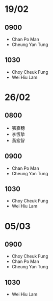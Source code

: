 # 19/02
## 0900
- Chan Po Man
- Cheung Yan Tung
  
## 1030
- Choy Cheuk Fung
- Wei Hiu Lam

# 26/02
## 0800
- 張嘉穗
- 李恆摯
- 黃宏智

## 0900
- Chan Po Man
- Cheung Yan Tung
  
## 1030
- Choy Cheuk Fung
- Wei Hiu Lam

# 05/03
## 0900
- Choy Cheuk Fung
- Chan Po Man
- Cheung Yan Tung

## 1030
- Wei Hiu Lam
